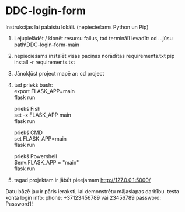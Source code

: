 # DDC-login-form

Instrukcijas lai palaistu lokāli. (nepieciešams Python un Pip)

1. Lejupielādēt / klonēt resursu failus, tad terminālī ievadīt:
    cd ...jūsu path\DDC-login-form-main

2. nepieciešams instalēt visas paciņas norādītas requirements.txt
    pip install -r requirements.txt

3. Jānokļūst project mapē ar:
    cd project

4. tad priekš bash:  
    export FLASK_APP=main  
    flask run  
    
    priekš Fish  
    set -x FLASK_APP main  
    flask run  

    priekš CMD  
    set FLASK_APP=main  
    flask run  

    priekš Powershell  
     $env:FLASK_APP = "main"  
     flask run  

5. tagad projektam ir jābūt pieejamam http://127.0.0.1:5000/

Datu bāzē jau ir pāris ieraksti, lai demonstrētu mājaslapas darbību.
testa konta login info: 
    phone: +37123456789 vai 23456789
    password: Password1!
